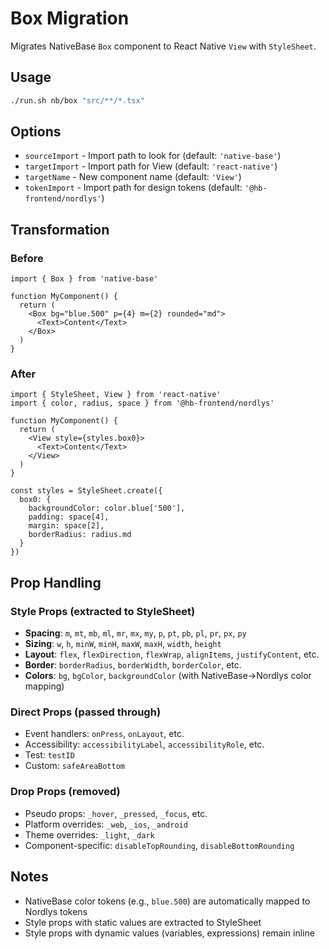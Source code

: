 # Box Migration

Migrates NativeBase `Box` component to React Native `View` with `StyleSheet`.

## Usage

```bash
./run.sh nb/box "src/**/*.tsx"
```

## Options

- `sourceImport` - Import path to look for (default: `'native-base'`)
- `targetImport` - Import path for View (default: `'react-native'`)
- `targetName` - New component name (default: `'View'`)
- `tokenImport` - Import path for design tokens (default: `'@hb-frontend/nordlys'`)

## Transformation

### Before

```tsx
import { Box } from 'native-base'

function MyComponent() {
  return (
    <Box bg="blue.500" p={4} m={2} rounded="md">
      <Text>Content</Text>
    </Box>
  )
}
```

### After

```tsx
import { StyleSheet, View } from 'react-native'
import { color, radius, space } from '@hb-frontend/nordlys'

function MyComponent() {
  return (
    <View style={styles.box0}>
      <Text>Content</Text>
    </View>
  )
}

const styles = StyleSheet.create({
  box0: {
    backgroundColor: color.blue['500'],
    padding: space[4],
    margin: space[2],
    borderRadius: radius.md
  }
})
```

## Prop Handling

### Style Props (extracted to StyleSheet)

- **Spacing**: `m`, `mt`, `mb`, `ml`, `mr`, `mx`, `my`, `p`, `pt`, `pb`, `pl`, `pr`, `px`, `py`
- **Sizing**: `w`, `h`, `minW`, `minH`, `maxW`, `maxH`, `width`, `height`
- **Layout**: `flex`, `flexDirection`, `flexWrap`, `alignItems`, `justifyContent`, etc.
- **Border**: `borderRadius`, `borderWidth`, `borderColor`, etc.
- **Colors**: `bg`, `bgColor`, `backgroundColor` (with NativeBase→Nordlys color mapping)

### Direct Props (passed through)

- Event handlers: `onPress`, `onLayout`, etc.
- Accessibility: `accessibilityLabel`, `accessibilityRole`, etc.
- Test: `testID`
- Custom: `safeAreaBottom`

### Drop Props (removed)

- Pseudo props: `_hover`, `_pressed`, `_focus`, etc.
- Platform overrides: `_web`, `_ios`, `_android`
- Theme overrides: `_light`, `_dark`
- Component-specific: `disableTopRounding`, `disableBottomRounding`

## Notes

- NativeBase color tokens (e.g., `blue.500`) are automatically mapped to Nordlys tokens
- Style props with static values are extracted to StyleSheet
- Style props with dynamic values (variables, expressions) remain inline
